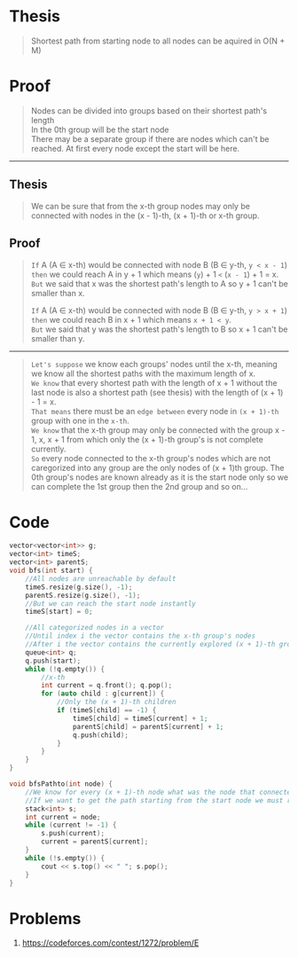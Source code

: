 # Thesis
> Shortest path from starting node to all nodes can be aquired in O(N + M)
# Proof
> Nodes can be divided into groups based on their shortest path's length  
> In the 0th group will be the start node  
> There may be a separate group if there are nodes which can't be reached. At first every node except the start will be here.     
---
## Thesis
> We can be sure that from the x-th group nodes may only be connected with nodes in the (x - 1)-th, (x + 1)-th or x-th group.
## Proof
> `If` A (A ∈ x-th) would be connected with node B (B ∈ y-th, `y < x - 1`)  
> `then` we could reach A in y + 1 which means (`y`) + 1 `<` (`x - 1`) + 1 = x.  
> `But` we said that x was the shortest path's length to A so y + 1 can't be smaller than x.  
>  
> `If` A (A ∈ x-th) would be connected with node B (B ∈ y-th, `y > x + 1`)  
> `then` we could reach B in x + 1 which means `x + 1 < y`.  
> `But` we said that y was the shortest path's length to B so x + 1 can't be smaller than y.  
---

> `Let's suppose` we know each groups' nodes until the x-th, meaning we know all the shortest paths with the maximum length of x.  
> `We know` that every shortest path with the length of x + 1 without the last node is also a shortest path (see thesis) with the length of (x + 1) - 1 = x.  
> `That means` there must be an `edge between` every node in `(x + 1)-th` group with one in the `x-th`.  
> `We know` that the x-th group may only be connected with the group x - 1, x, x + 1 from which only the (x + 1)-th group's is not complete currently.  
> `So` every node connected to the x-th group's nodes which are not caregorized into any group are the only nodes of (x + 1)th group. 
> The 0th group's nodes are known already as it is the start node only so we can complete the 1st group then the 2nd group and so on...
 
# Code
```c++
vector<vector<int>> g;
vector<int> timeS;
vector<int> parentS;
void bfs(int start) {
	//All nodes are unreachable by default
	timeS.resize(g.size(), -1);
	parentS.resize(g.size(), -1);
	//But we can reach the start node instantly
	timeS[start] = 0;

	//All categorized nodes in a vector
	//Until index i the vector contains the x-th group's nodes
	//After i the vector contains the currently explored (x + 1)-th group's nodes 
	queue<int> q;
	q.push(start);
	while (!q.empty()) {
		//x-th
		int current = q.front(); q.pop();
		for (auto child : g[current]) {
			//Only the (x + 1)-th children
			if (timeS[child] == -1) {
				timeS[child] = timeS[current] + 1;
				parentS[child] = parentS[current] + 1;
				q.push(child);
			}
		}
	}
}

void bfsPathto(int node) {
	//We know for every (x + 1)-th node what was the node that connected it to the x-th
	//If we want to get the path starting from the start node we must reverse the path
	stack<int> s;
	int current = node;
	while (current != -1) {
		s.push(current);
		current = parentS[current];
	}
	while (!s.empty()) {
		cout << s.top() << " "; s.pop();
	}
}
```

# Problems
1. https://codeforces.com/contest/1272/problem/E